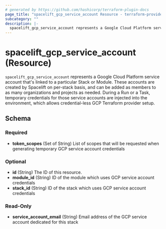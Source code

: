 ```yaml
---
# generated by https://github.com/hashicorp/terraform-plugin-docs
page_title: "spacelift_gcp_service_account Resource - terraform-provider-spacelift"
subcategory: ""
description: |-
  spacelift_gcp_service_account represents a Google Cloud Platform service account that's linked to a particular Stack or Module. These accounts are created by Spacelift on per-stack basis, and can be added as members to as many organizations and projects as needed. During a Run or a Task, temporary credentials for those service accounts are injected into the environment, which allows credential-less GCP Terraform provider setup.
---
```


# spacelift_gcp_service_account (Resource)

`spacelift_gcp_service_account` represents a Google Cloud Platform service account that's linked to a particular Stack or Module. These accounts are created by Spacelift on per-stack basis, and can be added as members to as many organizations and projects as needed. During a Run or a Task, temporary credentials for those service accounts are injected into the environment, which allows credential-less GCP Terraform provider setup.



<!-- schema generated by tfplugindocs -->
## Schema

### Required

- **token_scopes** (Set of String) List of scopes that will be requested when generating temporary GCP service account credentials

### Optional

- **id** (String) The ID of this resource.
- **module_id** (String) ID of the module which uses GCP service account credentials
- **stack_id** (String) ID of the stack which uses GCP service account credentials

### Read-Only

- **service_account_email** (String) Email address of the GCP service account dedicated for this stack


